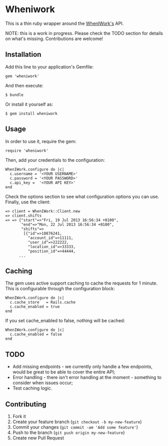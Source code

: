 # Wheniwork

This is a thin ruby wrapper around the [WhenIWork's][wheniwork] API.

NOTE: this is a work in progress. Please check the TODO section for details
on what's missing. Contributions are welcome!

## Installation

Add this line to your application's Gemfile:

    gem 'wheniwork'

And then execute:

    $ bundle

Or install it yourself as:

    $ gem install wheniwork

## Usage

In order to use it, require the gem:

    require 'wheniwork'

Then, add your credentials to the configuration:

    WhenIWork.configure do |c|
      c.username = '<YOUR USERNAME>'
      c.password = '<YOUR PASSWORD>'
      c.api_key =  '<YOUR API KEY>'
    end

Check the options section to see what configuration options you can use.
Finally, use the client:

    => client = WhenIWork::Client.new
    => client.shifts
    => => {"start"=>"Fri, 19 Jul 2013 16:56:34 +0100",
           "end"=>"Mon, 22 Jul 2013 16:56:34 +0100",
           "shifts"=>
            [{"id"=>10876241,
              "account_id"=>11111,
              "user_id"=>222222,
              "location_id"=>33333,
              "position_id"=>44444,
          ...


## Caching

The gem uses active support caching to cache the requests for 1 minute. This
is configurable through the configuration block:

    WhenIWork.configure do |c|
      c.cache_store   = Rails.cache
      c.cache_enabled = true
    end

If you set cache_enabled to false, nothing will be cached:

    WhenIWork.configure do |c|
      c.cache_enabled = false
    end

## TODO

- Add missing endpoints - we currently only handle a few endpoints, would be
great to be able to cover the entire API;
- Error handling - there isn't error handling at the moment - something to
consider when issues occur;
- Test caching logic.

## Contributing

1. Fork it
2. Create your feature branch (`git checkout -b my-new-feature`)
3. Commit your changes (`git commit -am 'Add some feature'`)
4. Push to the branch (`git push origin my-new-feature`)
5. Create new Pull Request

[wheniwork]: http://dev.wheniwork.com/
